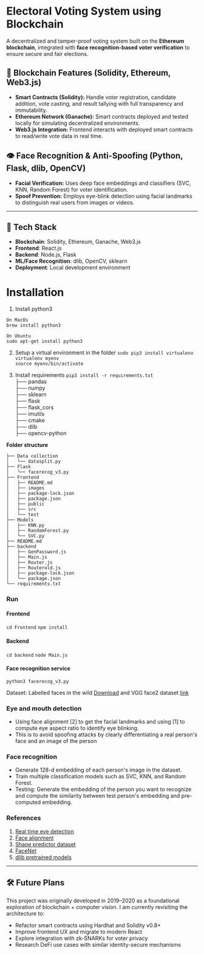 # Electoral Voting System using Blockchain

A decentralized and tamper-proof voting system built on the **Ethereum blockchain**, integrated with **face recognition-based voter verification** to ensure secure and fair elections.

## 🔐 Blockchain Features (Solidity, Ethereum, Web3.js)

- **Smart Contracts (Solidity):** Handle voter registration, candidate addition, vote casting, and result tallying with full transparency and immutability.
- **Ethereum Network (Ganache):** Smart contracts deployed and tested locally for simulating decentralized environments.
- **Web3.js Integration:** Frontend interacts with deployed smart contracts to read/write vote data in real time.

## 👁️ Face Recognition & Anti-Spoofing (Python, Flask, dlib, OpenCV)

- **Facial Verification:** Uses deep face embeddings and classifiers (SVC, KNN, Random Forest) for voter identification.
- **Spoof Prevention:** Employs eye-blink detection using facial landmarks to distinguish real users from images or videos.

---

## 🧰 Tech Stack

- **Blockchain**: Solidity, Ethereum, Ganache, Web3.js
- **Frontend**: React.js
- **Backend**: Node.js, Flask
- **ML/Face Recognition**: dlib, OpenCV, sklearn
- **Deployment**: Local development environment

# Installation

1. Install python3  
```
On MacOs  
brew install python3  
```

```
On Ubuntu  
sudo apt-get install python3  
```
2. Setup a virtual environment in the folder
```sudo pip3 install virtualenv ```  
```virtualenv myenv```  
```source myenv/bin/activate```

3. Install requirements
```pip3 install -r requirements.txt```  
  ├── pandas  
  ├── numpy  
  ├── sklearn  
  ├── flask  
  ├── flask_cors  
  ├── imutils  
  ├── cmake  
  ├── dlib  
  ├── opencv-python  
 
**Folder structure** 
```
├── Data collection
│   └── datasplit.py
├── Flask
│   └── facerecog_v3.py
├── Frontend
│   ├── README.md
│   ├── images
│   ├── package-lock.json
│   ├── package.json
│   ├── public
│   ├── src
│   └── test
├── Models
│   ├── KNN.py
│   ├── RandomForest.py
│   └── SVC.py
├── README.md
├── backend
│   ├── GenPassword.js
│   ├── Main.js
│   ├── Router.js
│   ├── Routerold.js
│   ├── package-lock.json
│   └── package.json
└── requirements.txt
```

### Run

#### Frontend
```cd Frontend``` 
```npm install```

#### Backend
```cd backend```
```node Main.js```

#### Face recognition service
```python3 facerecog_v3.py```

Dataset: Labelled faces in the wild [Download](http://vis-www.cs.umass.edu/lfw/#download) and VGG face2 dataset [link](http://www.robots.ox.ac.uk/~vgg/data/vgg_face2/)


### Eye and mouth detection
* Using face alignment [2] to get the facial landmarks and using [1] to compute eye aspect ratio to identify eye blinking.   
* This is to avoid spoofing attacks by clearly differentiating a real person's face and an image of the person

### Face recognition
* Generate 128-d embedding of each person's image in the dataset.
* Train multiple classification models such as SVC, KNN, and Random Forest.
* Testing: Generate the embedding of the person you want to recognize and compute the similarity between test person's embedding and pre-computed embedding.


### References
1. [Real time eye detection](http://vision.fe.uni-lj.si/cvww2016/proceedings/papers/05.pdf)
2. [Face alignment](http://www.csc.kth.se/~vahidk/papers/KazemiCVPR14.pdf)
3. [Shape predictor dataset](https://ibug.doc.ic.ac.uk/resources/facial-point-annotations/)
4. [FaceNet](https://www.cv-foundation.org/openaccess/content_cvpr_2015/app/1A_089.pdf)
5. [dlib pretrained models](https://github.com/davisking/dlib-models)


---

## 🛠️ Future Plans

This project was originally developed in 2019–2020 as a foundational exploration of blockchain + computer vision. I am currently revisiting the architecture to:
- Refactor smart contracts using Hardhat and Solidity v0.8+
- Improve frontend UX and migrate to modern React
- Explore integration with zk-SNARKs for voter privacy
- Research DeFi use cases with similar identity-secure mechanisms



